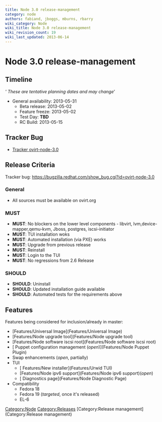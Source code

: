 ```yaml
---
title: Node 3.0 release-management
category: node
authors: fabiand, jboggs, mburns, rbarry
wiki_category: Node
wiki_title: Node 3.0 release-management
wiki_revision_count: 19
wiki_last_updated: 2013-06-14
---
```


# Node 3.0 release-management

## Timeline

*' These are tentative planning dates and may change*'

*   General availability: 2013-05-31
    -   Beta release: 2013-05-02
    -   Feature freeze: 2013-05-02
    -   Test Day: **TBD**
    -   RC Build: 2013-05-15

## Tracker Bug

*   [Tracker ovirt-node-3.0](https://bugzilla.redhat.com/show_bug.cgi?id=ovirt-node-3.0)

## Release Criteria

Tracker bug: <https://bugzilla.redhat.com/show_bug.cgi?id=ovirt-node-3.0>

### General

*   All sources must be available on ovirt.org

### MUST

*   **MUST**: No blockers on the lower level components - libvirt, lvm,device-mapper,qemu-kvm, Jboss, postgres, iscsi-initiator
*   **MUST**: TUI installation woks
*   **MUST**: Automated installation (via PXE) works
*   **MUST**: Upgrade from previous release
*   **MUST**: Reinstall
*   **MUST**: Login to the TUI
*   **MUST**: No regressions from 2.6 Release

### SHOULD

*   **SHOULD**: Uninstall
*   **SHOULD**: Updated installation guide available
*   **SHOULD**: Automated tests for the requirements above

## Features

Features being considered for inclusion/already in master:

*   [Features/Universal Image](Features/Universal Image)
*   [Features/Node upgrade tool](Features/Node upgrade tool)
*   [Features/Node software iscsi root](Features/Node software iscsi root)
*   [ Puppet configuration management (*open*)](Features/Node Puppet Plugin)
*   Swap enhancements (*open*, partially)
*   TUI
    -   [ Features/New installer](Features/Urwid TUI)
    -   [Features/Node ipv6 support](Features/Node ipv6 support)(*open*)
    -   [ Diagnostics page](Features/Node Diagnostic Page)
*   Compatibility
    -   Fedora 18
    -   Fedora 19 (*targeted*, once it's released)
    -   EL-6

<Category:Node> <Category:Releases> [Category:Release management](Category:Release management)
